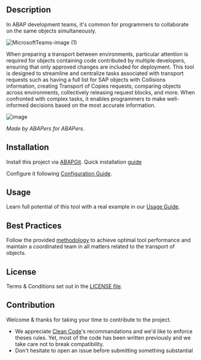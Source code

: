 
## Description
In ABAP development teams, it's common for programmers to collaborate on the same objects simultaneously. 

![MicrosoftTeams-image (1)](https://github.com/Mango-CorpGitHub/TransportManagementTool/assets/158566836/d201d7ea-ea49-483e-b3ad-708273f21192)

When preparing a transport between environments, particular attention is required for objects containing code contributed by multiple developers, ensuring that only approved changes are included for deployment. This tool is designed to streamline and centralize tasks associated with transport requests such as having a full list for SAP objects with Collisions information, creating Transport of Copies requests, comparing objects across environments, collectively releasing request blocks, and more. When confronted with complex tasks, it enables programmers to make well-informed decisions based on the most accurate information.

![image](https://github.com/Mango-CorpGitHub/TransportManagementTool/assets/158566836/716cfbd0-b585-439e-8efe-48d8ea463b5d)


*Made by ABAPers for ABAPers*.

## Installation
Install this project via [ABAPGit](https://abapgit.org/). Quick installation [guide](INSTALL.md)

Configure it following [Configuration Guide](CONFIGURATION.md). 
  
## Usage
Learn full potential of this tool with a real example in our [Usage Guide](USAGE.md).

## Best Practices
Follow the provided [methodology](METHODOLOGY.md) to achieve optimal tool performance and maintain a coordinated team in all matters related to the transport of objects.

## License
Terms & Conditions set out in the [LICENSE file](LICENSE).

## Contribution
Welcome & thanks for taking your time to contribute to the project.
  * We appreciate [Clean Code](https://github.com/SAP/styleguides/blob/main/clean-abap/CleanABAP.md#avoid-encodings-esp-hungarian-notation-and-prefixes)'s recommandations and we'd like to enforce theses rules. Yet, most of the code has been written previously and we take care not to break compatibility.
  * Don't hesitate to open an issue before submitting something substantial



